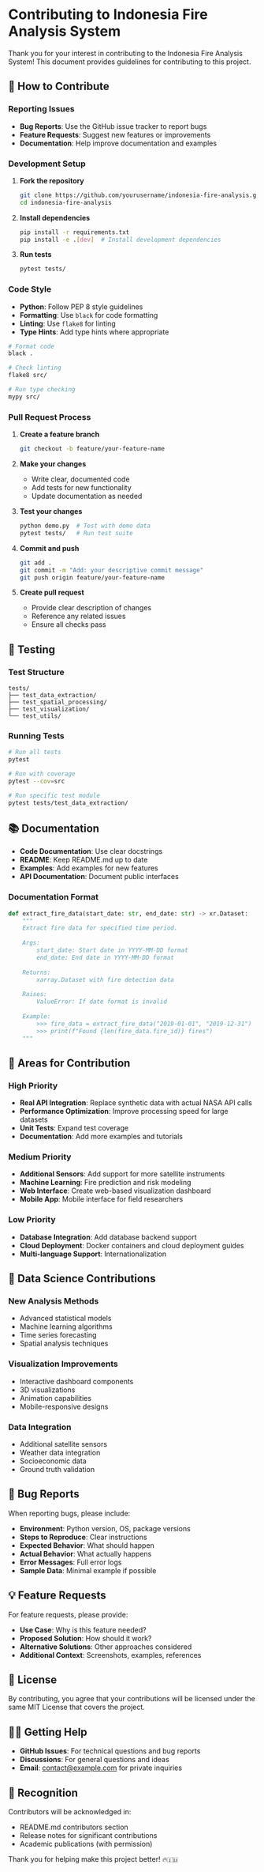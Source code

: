 # Contributing to Indonesia Fire Analysis System

Thank you for your interest in contributing to the Indonesia Fire Analysis System! This document provides guidelines for contributing to this project.

## 🤝 How to Contribute

### Reporting Issues
- **Bug Reports**: Use the GitHub issue tracker to report bugs
- **Feature Requests**: Suggest new features or improvements
- **Documentation**: Help improve documentation and examples

### Development Setup

1. **Fork the repository**
   ```bash
   git clone https://github.com/yourusername/indonesia-fire-analysis.git
   cd indonesia-fire-analysis
   ```

2. **Install dependencies**
   ```bash
   pip install -r requirements.txt
   pip install -e .[dev]  # Install development dependencies
   ```

3. **Run tests**
   ```bash
   pytest tests/
   ```

### Code Style

- **Python**: Follow PEP 8 style guidelines
- **Formatting**: Use `black` for code formatting
- **Linting**: Use `flake8` for linting
- **Type Hints**: Add type hints where appropriate

```bash
# Format code
black .

# Check linting
flake8 src/

# Run type checking
mypy src/
```

### Pull Request Process

1. **Create a feature branch**
   ```bash
   git checkout -b feature/your-feature-name
   ```

2. **Make your changes**
   - Write clear, documented code
   - Add tests for new functionality
   - Update documentation as needed

3. **Test your changes**
   ```bash
   python demo.py  # Test with demo data
   pytest tests/   # Run test suite
   ```

4. **Commit and push**
   ```bash
   git add .
   git commit -m "Add: your descriptive commit message"
   git push origin feature/your-feature-name
   ```

5. **Create pull request**
   - Provide clear description of changes
   - Reference any related issues
   - Ensure all checks pass

## 🧪 Testing

### Test Structure
```
tests/
├── test_data_extraction/
├── test_spatial_processing/
├── test_visualization/
└── test_utils/
```

### Running Tests
```bash
# Run all tests
pytest

# Run with coverage
pytest --cov=src

# Run specific test module
pytest tests/test_data_extraction/
```

## 📚 Documentation

- **Code Documentation**: Use clear docstrings
- **README**: Keep README.md up to date
- **Examples**: Add examples for new features
- **API Documentation**: Document public interfaces

### Documentation Format
```python
def extract_fire_data(start_date: str, end_date: str) -> xr.Dataset:
    """
    Extract fire data for specified time period.
    
    Args:
        start_date: Start date in YYYY-MM-DD format
        end_date: End date in YYYY-MM-DD format
        
    Returns:
        xarray.Dataset with fire detection data
        
    Raises:
        ValueError: If date format is invalid
        
    Example:
        >>> fire_data = extract_fire_data("2019-01-01", "2019-12-31")
        >>> print(f"Found {len(fire_data.fire_id)} fires")
    """
```

## 🌟 Areas for Contribution

### High Priority
- **Real API Integration**: Replace synthetic data with actual NASA API calls
- **Performance Optimization**: Improve processing speed for large datasets
- **Unit Tests**: Expand test coverage
- **Documentation**: Add more examples and tutorials

### Medium Priority
- **Additional Sensors**: Add support for more satellite instruments
- **Machine Learning**: Fire prediction and risk modeling
- **Web Interface**: Create web-based visualization dashboard
- **Mobile App**: Mobile interface for field researchers

### Low Priority
- **Database Integration**: Add database backend support
- **Cloud Deployment**: Docker containers and cloud deployment guides
- **Multi-language Support**: Internationalization

## 🔬 Data Science Contributions

### New Analysis Methods
- Advanced statistical models
- Machine learning algorithms
- Time series forecasting
- Spatial analysis techniques

### Visualization Improvements
- Interactive dashboard components
- 3D visualizations
- Animation capabilities
- Mobile-responsive designs

### Data Integration
- Additional satellite sensors
- Weather data integration
- Socioeconomic data
- Ground truth validation

## 🐛 Bug Reports

When reporting bugs, please include:
- **Environment**: Python version, OS, package versions
- **Steps to Reproduce**: Clear instructions
- **Expected Behavior**: What should happen
- **Actual Behavior**: What actually happens
- **Error Messages**: Full error logs
- **Sample Data**: Minimal example if possible

## 💡 Feature Requests

For feature requests, please provide:
- **Use Case**: Why is this feature needed?
- **Proposed Solution**: How should it work?
- **Alternative Solutions**: Other approaches considered
- **Additional Context**: Screenshots, examples, references

## 📄 License

By contributing, you agree that your contributions will be licensed under the same MIT License that covers the project.

## 🙋‍♀️ Getting Help

- **GitHub Issues**: For technical questions and bug reports
- **Discussions**: For general questions and ideas
- **Email**: contact@example.com for private inquiries

## 🎉 Recognition

Contributors will be acknowledged in:
- README.md contributors section
- Release notes for significant contributions
- Academic publications (with permission)

Thank you for helping make this project better! 🔥🇮🇩